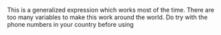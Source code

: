 This is a generalized expression which works most of the time. There are too many variables to make this work around the world. Do try with the phone numbers in your country before using